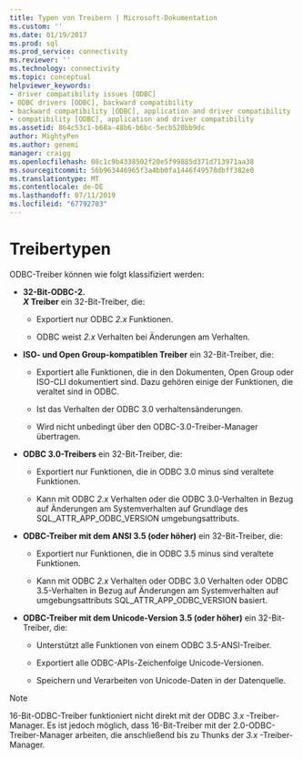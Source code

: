 ```yaml
---
title: Typen von Treibern | Microsoft-Dokumentation
ms.custom: ''
ms.date: 01/19/2017
ms.prod: sql
ms.prod_service: connectivity
ms.reviewer: ''
ms.technology: connectivity
ms.topic: conceptual
helpviewer_keywords:
- driver compatibility issues [ODBC]
- ODBC drivers [ODBC], backward compatibility
- backward compatibility [ODBC], application and driver compatibility
- compatibility [ODBC], application and driver compatibility
ms.assetid: 864c53c1-b68a-48b6-b6bc-5ecb520bb9dc
author: MightyPen
ms.author: genemi
manager: craigg
ms.openlocfilehash: 08c1c9b4338502f20e5f99885d371d713971aa38
ms.sourcegitcommit: 56b963446965f3a4bb0fa1446f49578dbff382e0
ms.translationtype: MT
ms.contentlocale: de-DE
ms.lasthandoff: 07/11/2019
ms.locfileid: "67792703"
---
```

# <a name="types-of-drivers"></a>Treibertypen
ODBC-Treiber können wie folgt klassifiziert werden:  
  
-   **32-Bit-ODBC-2.**  
     **_X_ Treiber** ein 32-Bit-Treiber, die:  
  
    -   Exportiert nur ODBC *2.x* Funktionen.  
  
    -   ODBC weist *2.x* Verhalten bei Änderungen am Verhalten.  
  
-   **ISO- und Open Group-kompatiblen Treiber** ein 32-Bit-Treiber, die:  
  
    -   Exportiert alle Funktionen, die in den Dokumenten, Open Group oder ISO-CLI dokumentiert sind. Dazu gehören einige der Funktionen, die veraltet sind in ODBC.  
  
    -   Ist das Verhalten der ODBC 3.0 verhaltensänderungen.  
  
    -   Wird nicht unbedingt über den ODBC-3.0-Treiber-Manager übertragen.  
  
-   **ODBC 3.0-Treibers** ein 32-Bit-Treiber, die:  
  
    -   Exportiert nur Funktionen, die in ODBC 3.0 minus sind veraltete Funktionen.  
  
    -   Kann mit ODBC *2.x* Verhalten oder die ODBC 3.0-Verhalten in Bezug auf Änderungen am Systemverhalten auf Grundlage des SQL_ATTR_APP_ODBC_VERSION umgebungsattributs.  
  
-   **ODBC-Treiber mit dem ANSI 3.5 (oder höher)** ein 32-Bit-Treiber, die:  
  
    -   Exportiert nur Funktionen, die in ODBC 3.5 minus sind veraltete Funktionen.  
  
    -   Kann mit ODBC *2.x* Verhalten oder ODBC 3.0 Verhalten oder ODBC 3.5-Verhalten in Bezug auf Änderungen am Systemverhalten auf umgebungsattributs SQL_ATTR_APP_ODBC_VERSION basiert.  
  
-   **ODBC-Treiber mit dem Unicode-Version 3.5 (oder höher)** ein 32-Bit-Treiber, die:  
  
    -   Unterstützt alle Funktionen von einem ODBC 3.5-ANSI-Treiber.  
  
    -   Exportiert alle ODBC-APIs-Zeichenfolge Unicode-Versionen.  
  
    -   Speichern und Verarbeiten von Unicode-Daten in der Datenquelle.  
  
> [!NOTE]  
>  16-Bit-ODBC-Treiber funktioniert nicht direkt mit der ODBC *3.x* -Treiber-Manager. Es ist jedoch möglich, dass 16-Bit-Treiber mit der 2.0-ODBC-Treiber-Manager arbeiten, die anschließend bis zu Thunks der *3.x* -Treiber-Manager.
